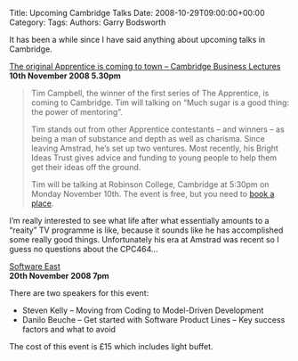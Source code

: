 Title: Upcoming Cambridge Talks
Date: 2008-10-29T09:00:00+00:00
Category: 
Tags: 
Authors: Garry Bodsworth

It has been a while since I have said anything about upcoming talks in Cambridge.

[The original Apprentice is coming to town &#8211; Cambridge Business Lectures][1]  
**10th November 2008 5.30pm**

> Tim Campbell, the winner of the first series of The Apprentice, is coming to Cambridge. Tim will talking on “Much sugar is a good thing: the power of mentoring”.
> 
> Tim stands out from other Apprentice contestants &#8211; and winners &#8211; as being a man of substance and depth as well as charisma. Since leaving Amstrad, he’s set up two ventures. Most recently, his Bright Ideas Trust gives advice and funding to young people to help them get their ideas off the ground.
> 
> Tim will be talking at Robinson College, Cambridge at 5:30pm on Monday November 10th. The event is free, but you need to [book a place][2].

I&#8217;m really interested to see what life after what essentially amounts to a &#8220;reaity&#8221; TV programme is like, because it sounds like he has accomplished some really good things. Unfortunately his era at Amstrad was recent so I guess no questions about the CPC464&#8230;

[Software East][3]  
**20th November 2008 7pm**

There are two speakers for this event:

*   Steven Kelly &#8211; Moving from Coding to Model-Driven Development
*   Danilo Beuche &#8211; Get started with Software Product Lines &#8211; Key success factors and what to avoid

The cost of this event is £15 which includes light buffet.

 [1]: http://www.cambridgebusinesslectures.com/
 [2]: http://www.regonline.co.uk/Checkin.asp?EventId=655098
 [3]: http://www.software-east.co.uk/